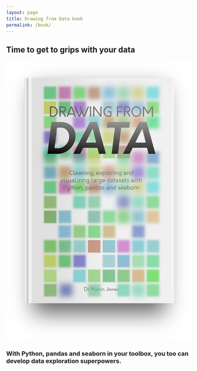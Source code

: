 ```yaml
---
layout: page
title: Drawing from Data book
permalink: /book/
---
```




## Time to get to grips with your data

![Drawing from data book](../images/drawing_from_data.png)


### With Python, pandas and seaborn in your toolbox, you too can develop data exploration superpowers.
